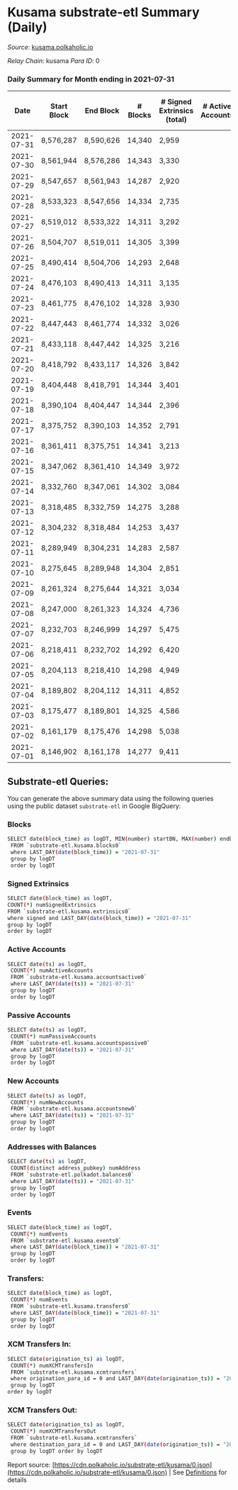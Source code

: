 # Kusama substrate-etl Summary (Daily)

_Source_: [kusama.polkaholic.io](https://kusama.polkaholic.io)

*Relay Chain*: kusama
*Para ID*: 0



### Daily Summary for Month ending in 2021-07-31


| Date | Start Block | End Block | # Blocks | # Signed Extrinsics (total) | # Active Accounts | # Passive | # New | # Addresses with Balances | # Events | # Transfers | # XCM Transfers In | # XCM Transfers Out | Issues | 
| ---- | ----------- | --------- | -------- | --------------------------- | ----------------- | --------- | ----- | ------------------------- | -------- | ----------- | ------------------ | ------------------- | ------ |
| 2021-07-31 | 8,576,287 | 8,590,626 | 14,340 | 2,959 |  |  |  | 136,351 | 180,937 | 1,311 ($15,834,884.90) | 80 ($1,039,623.19) |   |  |
| 2021-07-30 | 8,561,944 | 8,576,286 | 14,343 | 3,330 |  |  |  |  | 187,238 | 1,402 ($10,769,962.48) | 92 ($1,063,865.14) |   |  |
| 2021-07-29 | 8,547,657 | 8,561,943 | 14,287 | 2,920 |  |  |  |  | 180,918 | 1,179 ($11,613,266.62) | 77 ($578,157.98) |   |  |
| 2021-07-28 | 8,533,323 | 8,547,656 | 14,334 | 2,735 |  |  |  |  | 175,856 | 1,144 ($8,796,648.41) | 74 ($128,827.51) |   |  |
| 2021-07-27 | 8,519,012 | 8,533,322 | 14,311 | 3,292 |  |  |  |  | 177,972 | 1,336 ($36,199,070.40) | 42 ($149,097.56) |   |  |
| 2021-07-26 | 8,504,707 | 8,519,011 | 14,305 | 3,399 |  |  |  |  | 183,105 | 1,496 ($20,268,663.18) | 57 ($274,497.00) |   |  |
| 2021-07-25 | 8,490,414 | 8,504,706 | 14,293 | 2,648 |  |  |  |  | 181,324 | 1,078 ($5,806,083.87) | 23 ($678,641.01) |   |  |
| 2021-07-24 | 8,476,103 | 8,490,413 | 14,311 | 3,135 |  |  |  |  | 175,274 | 1,360 ($40,121,994.88) | 83 ($1,037,252.62) |   |  |
| 2021-07-23 | 8,461,775 | 8,476,102 | 14,328 | 3,930 |  |  |  |  | 183,897 | 8,076 ($69,833,691.82) | 138 ($1,490,881.39) |   |  |
| 2021-07-22 | 8,447,443 | 8,461,774 | 14,332 | 3,026 |  |  |  |  | 176,647 | 1,266 ($7,201,140.19) | 17 ($66,163.97) |   |  |
| 2021-07-21 | 8,433,118 | 8,447,442 | 14,325 | 3,216 |  |  |  |  | 169,727 | 1,584 ($13,634,083.67) | 9 ($34,972.84) |   |  |
| 2021-07-20 | 8,418,792 | 8,433,117 | 14,326 | 3,842 |  |  |  |  | 177,135 | 2,097 ($17,137,281.27) | 12 ($25,160.59) |   |  |
| 2021-07-19 | 8,404,448 | 8,418,791 | 14,344 | 3,401 |  |  |  |  | 160,468 | 1,912 ($15,559,970.87) | 1 ($1,661.11) |   |  |
| 2021-07-18 | 8,390,104 | 8,404,447 | 14,344 | 2,396 |  |  |  |  | 156,712 | 1,198 ($4,216,025.06) |   |   |  |
| 2021-07-17 | 8,375,752 | 8,390,103 | 14,352 | 2,791 |  |  |  |  | 160,213 | 1,318 ($9,946,259.96) |   |   |  |
| 2021-07-16 | 8,361,411 | 8,375,751 | 14,341 | 3,213 |  |  |  |  | 160,461 | 1,614 ($30,005,134.34) | 3 ($34.82) |   |  |
| 2021-07-15 | 8,347,062 | 8,361,410 | 14,349 | 3,972 |  |  |  |  | 162,920 | 2,456 ($79,364,287.62) | 10 ($933.86) |   |  |
| 2021-07-14 | 8,332,760 | 8,347,061 | 14,302 | 3,084 |  |  |  |  | 169,796 | 1,437 ($35,541,021.32) | 12 ($1,251.37) |   |  |
| 2021-07-13 | 8,318,485 | 8,332,759 | 14,275 | 3,288 |  |  |  |  | 162,186 | 1,521 ($12,473,786.51) | 1 ($3.32) |   |  |
| 2021-07-12 | 8,304,232 | 8,318,484 | 14,253 | 3,437 |  |  |  |  | 159,209 | 1,838 ($19,291,378.98) |   |   |  |
| 2021-07-11 | 8,289,949 | 8,304,231 | 14,283 | 2,587 |  |  |  |  | 159,632 | 1,276 ($7,755,867.94) |   |   |  |
| 2021-07-10 | 8,275,645 | 8,289,948 | 14,304 | 2,851 |  |  |  |  | 148,749 | 1,117 ($5,028,424.84) |   |   |  |
| 2021-07-09 | 8,261,324 | 8,275,644 | 14,321 | 3,034 |  |  |  |  | 143,217 | 1,595 ($14,416,407.25) |   |   |  |
| 2021-07-08 | 8,247,000 | 8,261,323 | 14,324 | 4,736 |  |  |  |  | 161,325 | 2,715 ($61,972,299.28) |   |   |  |
| 2021-07-07 | 8,232,703 | 8,246,999 | 14,297 | 5,475 |  |  |  |  | 163,158 | 3,279 ($30,454,604.57) |   |   |  |
| 2021-07-06 | 8,218,411 | 8,232,702 | 14,292 | 6,420 |  |  |  |  | 164,565 | 3,311 ($50,872,278.99) |   |   |  |
| 2021-07-05 | 8,204,113 | 8,218,410 | 14,298 | 4,949 |  |  |  |  | 150,178 | 2,360 ($18,755,125.25) |   |   |  |
| 2021-07-04 | 8,189,802 | 8,204,112 | 14,311 | 4,852 |  |  |  |  | 149,135 | 1,957 ($9,915,295.65) |   |   |  |
| 2021-07-03 | 8,175,477 | 8,189,801 | 14,325 | 4,586 |  |  |  |  | 144,956 | 1,731 ($9,658,902.98) |   |   |  |
| 2021-07-02 | 8,161,179 | 8,175,476 | 14,298 | 5,038 |  |  |  |  | 147,311 | 2,028 ($13,312,447.24) |   |   |  |
| 2021-07-01 | 8,146,902 | 8,161,178 | 14,277 | 9,411 |  |  |  |  | 175,464 | 2,540 ($113,220,885.39) | 4 ($69.78) |   |  |

## Substrate-etl Queries:
You can generate the above summary data using the following queries using the public dataset `substrate-etl` in Google BigQuery:

### Blocks
```bash
SELECT date(block_time) as logDT, MIN(number) startBN, MAX(number) endBN, COUNT(*) numBlocks 
 FROM `substrate-etl.kusama.blocks0`  
 where LAST_DAY(date(block_time)) = "2021-07-31" 
 group by logDT 
 order by logDT
```

### Signed Extrinsics
```bash
SELECT date(block_time) as logDT, 
COUNT(*) numSignedExtrinsics 
FROM `substrate-etl.kusama.extrinsics0`  
where signed and LAST_DAY(date(block_time)) = "2021-07-31" 
group by logDT 
order by logDT
```

### Active Accounts
```bash
SELECT date(ts) as logDT, 
 COUNT(*) numActiveAccounts 
 FROM `substrate-etl.kusama.accountsactive0` 
 where LAST_DAY(date(ts)) = "2021-07-31" 
 group by logDT 
 order by logDT
```

### Passive Accounts
```bash
SELECT date(ts) as logDT, 
 COUNT(*) numPassiveAccounts 
 FROM `substrate-etl.kusama.accountspassive0` 
 where LAST_DAY(date(ts)) = "2021-07-31" 
 group by logDT 
 order by logDT
```

### New Accounts
```bash
SELECT date(ts) as logDT, 
 COUNT(*) numNewAccounts 
 FROM `substrate-etl.kusama.accountsnew0` 
 where LAST_DAY(date(ts)) = "2021-07-31" 
 group by logDT
 order by logDT
```

### Addresses with Balances
```bash
SELECT date(ts) as logDT,
 COUNT(distinct address_pubkey) numAddress 
 FROM `substrate-etl.polkadot.balances0` 
 where LAST_DAY(date(ts)) = "2021-07-31" 
 group by logDT 
 order by logDT
```

### Events
```bash
SELECT date(block_time) as logDT, 
 COUNT(*) numEvents 
 FROM `substrate-etl.kusama.events0` 
 where LAST_DAY(date(block_time)) = "2021-07-31" 
 group by logDT 
 order by logDT
```

### Transfers:
```bash
SELECT date(block_time) as logDT, 
 COUNT(*) numEvents 
 FROM `substrate-etl.kusama.transfers0` 
 where LAST_DAY(date(block_time)) = "2021-07-31" 
 group by logDT 
 order by logDT
```

### XCM Transfers In:
```bash
SELECT date(origination_ts) as logDT, 
 COUNT(*) numXCMTransfersIn 
 FROM `substrate-etl.kusama.xcmtransfers` 
 where origination_para_id = 0 and LAST_DAY(date(origination_ts)) = "2021-07-31" 
 group by logDT 
order by logDT
```

### XCM Transfers Out:
```bash
SELECT date(origination_ts) as logDT, 
 COUNT(*) numXCMTransfersOut 
 FROM `substrate-etl.kusama.xcmtransfers` 
 where destination_para_id = 0 and LAST_DAY(date(origination_ts)) = "2021-07-31" 
 group by logDT order by logDT
```


Report source: [https://cdn.polkaholic.io/substrate-etl/kusama/0.json](https://cdn.polkaholic.io/substrate-etl/kusama/0.json) | See [Definitions](/DEFINITIONS.md) for details
